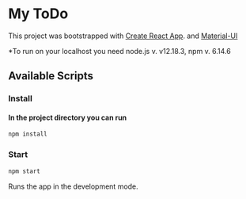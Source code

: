 # My ToDo
This project was bootstrapped with [Create React App](https://github.com/facebook/create-react-app). and [Material-UI](https://material-ui.com/)

*To run on your localhost you need node.js v. v12.18.3, npm v. 6.14.6
## Available Scripts

### Install
#### In the project directory you can run
```bash 
npm install
```

### Start
```bash 
npm start
```
Runs the app in the development mode.
